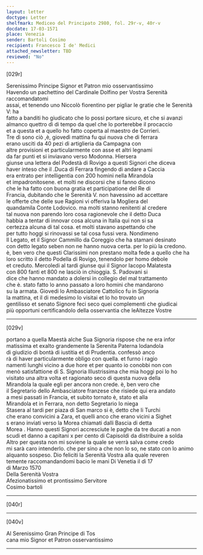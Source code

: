 ```yaml
---
layout: letter
doctype: Letter
shelfmark: Mediceo del Principato 2980, fol. 29r-v, 40r-v
docdate: 17-03-1571
place: Venezia
sender: Bartoli Cosimo
recipient: Francesco I de' Medici
attached_newsletter: TBD
reviewed: "No"
---
```


[029r]  
  
  
Serenissimo Principe Signor et Patron mio osservantissimo  
Havendo un pachettino del Cardinale Dolfino per Vostra Serenità raccomandatomi  
assai, et tenendo uno Niccolò fiorentino per pigliar le gratie che le Serenità V: ha  
fatto a banditi ho giudicato che lo possi portare sicuro, et che si avanzi  
almanco quettro dì di tempo da quel che lo porterebbe il procaccio  
et a questa et a quello ho fatto coperta al maestro de Corrieri.  
Tre dì sono ciò ,è, giovedì mattina fu qui nuova che di ferrara  
erano usciti da 40 pezi di artiglieria da Campagna con  
altre provisioni et particularmente con asse et altri legnami  
da far punti et si inviavano verso Modonna. Hiersera  
giunse una lettera del Podestà di Rovigo a questi Signori che diceva  
haver inteso che il .Duca di Ferrara fingendo di andare a Caccia  
era entrato per intelligentia con 200 homini nella Mirandola  
et impadronitosene. et molti ne discorsi che si fanno dicono  
che le ha fatto con buona gratia et participatione del Re di  
Francia, dubitando che le Serenità V. non havessino ad accettare  
le offerte che delle sue Ragioni vi offeriva la Mogliera del  
quandamila Conte Lodovico. ma molti stanno renitenti al credere  
tal nuova non parendo loro cosa ragionevole che il detto Duca  
habbia a tentar di innovar cosa alcuna in Italia qui non si sa  
certezza alcuna di tal cosa. et molti stavano aspettando che  
per tutto hoggi si rinovassi se tal cosa fussi vera. Nondimeno  
Il Legato, et il Signor Cammillo da Coreggio che ha stamani desinato  
con detto legato seben non ne hanno nuova certa. per lo più la credono.  
è, ben vero che questi Clarissimi non prestano molta fede a quello che ha  
loro scritto il detto Podella di Rovigo, tenendolo per homo debole  
et creduto. Mercoledi al tardi giunse qui il Signor Iacopo Malatesta  
con 800 fanti et 800 ne lasciò in chioggia. S. Padovani si  
dice che hanno mandato a dolersi in collegio del mal trattamento  
che è. stato fatto lo anno passato a loro homini che mandarono  
su la armata. Giovedi lo Ambasciatore Cattolico fu in Signoria  
la mattina, et il di medesimo lo visitai et lo ho trovato un  
gentilisso et senato Signore feci seco quei complementi che giudicai  
più opportuni certificandolo della osservantia che leAltezze Vostre  
  
---  

[029v]  
  
  
portano a quella Maestà alche Sua Signoria rispose che ne era infor  
matissima et exalto grandemente la Serenita Paterna lodandola  
di giudizio di bontà di iustitia et di Prudentia. confessò anco  
rà di haver particularmente obligo con quella. et furno i ragio  
namenti lunghi vicino a due hore et per quanto io conobbi non con  
menò satisfattione di S. Signoria Illustrissima che mia hoggi poi lo ho  
visitato una altra volta et ragionato seco di questa nuova della  
Mirandola la quale egli per ancora non crede. è, ben vero che  
il Segretario dello Ambasciatore franzese che risiede qui era andato  
a mesi passati in Francia, et subito tornato è, stato et alla  
Mirandola et in Ferrara, non detto Segretario lo niega  
Stasera al tardi per piaza di San marco si è, detto che li Turchi  
che erano convicini a Zara, et quelli anco che erano vicini a Sighet  
s erano inviati verso la Morea chiamati dalli Bascia di detta  
Morea . Hanno questi Signori accresciute le paghe da tre ducati a non  
scudi et danno a capitani x per cento di Capisoldi da distribuire a solda  
Altro per questa non mi soviene la quale se verrà salva come credo  
mi sarà caro intenderlo. che per sino a che non lo so, ne stato con lo animo  
alquanto sospeso. Dio feliciti la Serenità Vostra alla quale reveren  
temente raccomandandomi bacio le mani Di Venetia il dì 17  
di Marzo 1570  
Della Serenità Vostra  
Afezionatissimo et prontissimo Servitore  
Cosimo bartoli  
  
---  

[040r]  
  
  
  
---  

[040v]  
  
  
Al Serenissimo Gran Principe di Tos  
cana mio Signor et Patron osservantissimo  
  
---  

